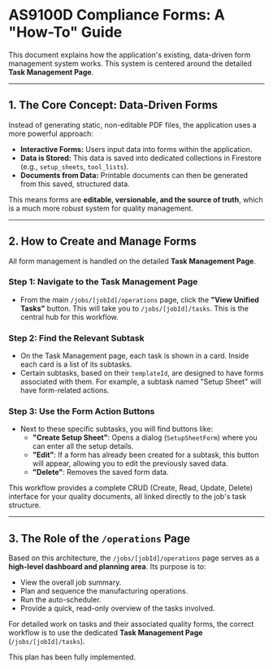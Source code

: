 # AS9100D Compliance Forms: A "How-To" Guide

This document explains how the application's existing, data-driven form management system works. This system is centered around the detailed **Task Management Page**.

---

## 1. The Core Concept: Data-Driven Forms

Instead of generating static, non-editable PDF files, the application uses a more powerful approach:

- **Interactive Forms:** Users input data into forms within the application.
- **Data is Stored:** This data is saved into dedicated collections in Firestore (e.g., `setup_sheets`, `tool_lists`).
- **Documents from Data:** Printable documents can then be generated from this saved, structured data.

This means forms are **editable, versionable, and the source of truth**, which is a much more robust system for quality management.

---

## 2. How to Create and Manage Forms

All form management is handled on the detailed **Task Management Page**.

### Step 1: Navigate to the Task Management Page
- From the main `/jobs/[jobId]/operations` page, click the **"View Unified Tasks"** button. This will take you to `/jobs/[jobId]/tasks`. This is the central hub for this workflow.

### Step 2: Find the Relevant Subtask
- On the Task Management page, each task is shown in a card. Inside each card is a list of its subtasks.
- Certain subtasks, based on their `templateId`, are designed to have forms associated with them. For example, a subtask named "Setup Sheet" will have form-related actions.

### Step 3: Use the Form Action Buttons
- Next to these specific subtasks, you will find buttons like:
    - **"Create Setup Sheet"**: Opens a dialog (`SetupSheetForm`) where you can enter all the setup details.
    - **"Edit"**: If a form has already been created for a subtask, this button will appear, allowing you to edit the previously saved data.
    - **"Delete"**: Removes the saved form data.

This workflow provides a complete CRUD (Create, Read, Update, Delete) interface for your quality documents, all linked directly to the job's task structure.

---

## 3. The Role of the `/operations` Page

Based on this architecture, the `/jobs/[jobId]/operations` page serves as a **high-level dashboard and planning area**. Its purpose is to:
- View the overall job summary.
- Plan and sequence the manufacturing operations.
- Run the auto-scheduler.
- Provide a quick, read-only overview of the tasks involved.

For detailed work on tasks and their associated quality forms, the correct workflow is to use the dedicated **Task Management Page** (`/jobs/[jobId]/tasks`).

This plan has been fully implemented. 